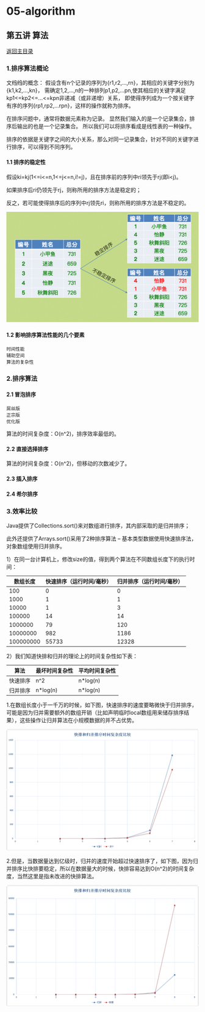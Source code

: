 # 05-algorithm

## 第五讲 算法
[返回主目录](../README.md)

### 1.排序算法概论

文绉绉的概念：
假设含有n个记录的序列为{r1,r2,…,rn}，其相应的关键字分别为{k1,k2,…,kn}，
需确定1,2,…,n的一种排列p1,p2,…pn,使其相应的关键字满足kp1<=kp2<=…<=kpn非递减（或非递增）关系，
即使得序列成为一个按关键字有序的序列{rp1,rp2,…rpn}，这样的操作就称为排序。

在排序问题中，通常将数据元素称为记录。
显然我们输入的是一个记录集合，排序后输出的也是一个记录集合。
所以我们可以将排序看成是线性表的一种操作。

排序的依据是关键字之间的大小关系，那么对同一记录集合，针对不同的关键字进行排序，可以得到不同序列。


#### 1.1 排序的稳定性
假设ki=kj(1<=i<=n,1<=j<=n,i!=j)，且在排序前的序列中ri领先于rj(即i<j)。

如果排序后ri仍领先于rj，则称所用的排序方法是稳定的；

反之，若可能使得排序后的序列中rj领先ri，则称所用的排序方法是不稳定的。

![](src/main/resources/images/05-SortStable.png)

#### 1.2 影响排序算法性能的几个要素
    时间性能
    辅助空间
    算法的复杂性

### 2.排序算法
#### 2.1 冒泡排序
    屌丝版
    正宗版
    优化版
算法的时间复杂度：O(n^2)，排序效率最低的。

#### 2.2 直接选择排序
算法的时间复杂度：O(n^2)，但移动的次数减少了。

#### 2.3 插入排序

#### 2.4 希尔排序

















### 3.效率比较

 Java提供了Collections.sort()来对数组进行排序，其内部采取的是归并排序；
 
 此外还提供了Arrays.sort()采用了2种排序算法 – 基本类型数据使用快速排序法，对象数组使用归并排序。

1）在同一台计算机上，修改size的值，得到两个算法在不同数组长度下的执行时间：

数组长度	| 快速排序（运行时间/毫秒）| 归并排序（运行时间/毫秒）
---|---|---
100 | 0 | 0
1000 | 1 | 1
10000 | 1 | 3
100000 | 14 | 14
1000000 | 79 | 120
10000000 | 982 | 1186
100000000 | 55733 | 12328

2）我们知道快排和归并的理论上的时间复杂性如下表：

算法 | 最坏时间复杂性 | 平均时间复杂性
---|---|---
快速排序 | n^2 | n*log(n)
归并排序 | n*log(n) | n*log(n)

1.在数组长度小于一千万的时候，如下图，快速排序的速度要略微快于归并排序，可能是因为归并需要额外的数组开销（比如声明临时local数组用来储存排序结果），这些操作让归并算法在小规模数据的并不占优势。

![](src/main/resources/images/05-QuickSortBetter.jpg)

2.但是，当数据量达到亿级时，归并的速度开始超过快速排序了，如下图，因为归并排序比快排要稳定，所以在数据量大的时候，快排容易达到O(n^2)的时间复杂度，当然这里是指未改进的快排算法。

![](src/main/resources/images/05-MergeSortBetter.jpg)